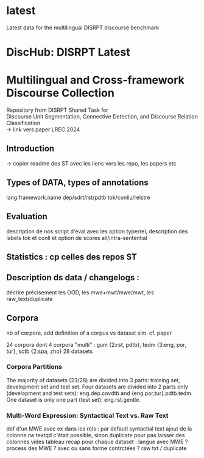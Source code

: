 # latest
Latest data for the multilingual DISRPT discourse benchmark


# DiscHub: DISRPT Latest
# Multilingual and Cross-framework Discourse Collection

Repository from DISRPT Shared Task for  
Discourse Unit Segmentation, Connective Detection, and Discourse Relation Classification  
-> link vers paper LREC 2024

## Introduction
 -> copier readme des ST avec les liens vers les repo, les papers etc

## Types of DATA, types of annotations
lang.framework.name
dep/sdrt/rst/pdtb
tok/conllu/relstre 

## Evaluation 
description de nos script d'eval avec les option type/rel, description des labels tok et conll et option de scores all/intra-sentential

## Statistics : cp celles des repos ST

## Description ds data / changelogs :
décrire précisement les OOD, les mwe+mwt/mwe/mwt, les raw_text/duplicate

## Corpora
nb of corpora, add definition of a corpus vs dataset sim. cf. paper
<!--
 Regarding the number of datasets, we will make clearer the distinction between corpora (=one annotation project) and what is called here a dataset (=a combination of one language, one corpus, one framework). This distinction explains why the benchmark covers 24 corpora but 28 datasets (e.g. the TED Multilingual Discourse Bank (TED-MDB) is one original corpus, but covers several languages that are each regarded as a separate dataset for testing systems). 
-->
24 corpora dont 4 corpora "multi" : gum {2:rst, pdtb}, tedm {3:eng, por, tur}, sctb {2:spa, zho} 
28 datasets
### Corpora Partitions
The majority of datasets (23/28) are divided into 3 parts: training set, development set and test set.
Four datasets are divided into 2 parts only (development and test sets): eng.dep.covdtb and {eng,por,tur}.pdtb.tedm.
One dataset is only one part (test set): eng.rst.gentle.

### Multi-Word Expression: Syntactical Text vs. Raw Text
def d'un MWE avec ex
dans les rels : par defautl syntactial text 
ajout de la colonne rw textqd c'était possible, sinon duplicate pour pas laisser des colonnes vides
tableau recap pour chaque dataset : langue avec MWE ? process des MWE ? avec ou sans forme contrctées ? raw txt / duplicate
